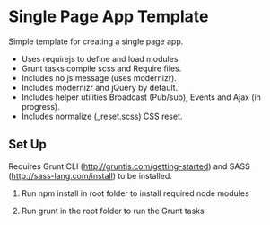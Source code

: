 # Single Page App Template
Simple template for creating a single page app.

* Uses requirejs to define and load modules.
* Grunt tasks compile scss and Require files.
* Includes no js message (uses modernizr).
* Includes modernizr and jQuery by default.
* Includes helper utilities Broadcast (Pub/sub), Events and Ajax (in progress).
* Includes normalize (_reset.scss) CSS reset.

## Set Up
Requires Grunt CLI (http://gruntjs.com/getting-started) and SASS (http://sass-lang.com/install) to be installed.

1. Run 
    npm install
in root folder to install required node modules

2. Run
    grunt
in the root folder to run the Grunt tasks
